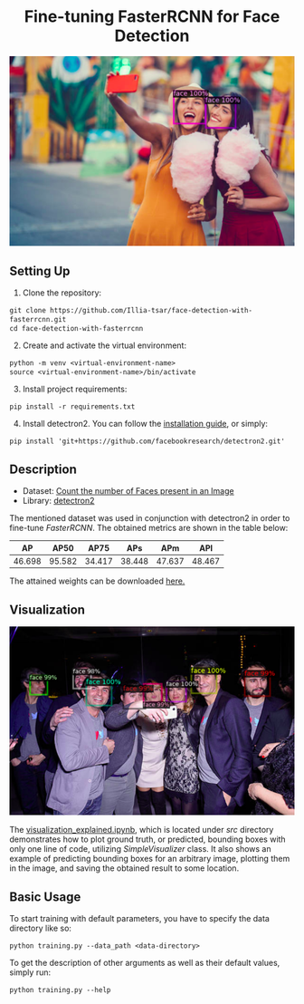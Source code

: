 <h1 align="center">Fine-tuning FasterRCNN for Face Detection</h1>
<p align="center">
    <img src="gfx/main.png">
</p>

## Setting Up
1. Clone the repository:
```
git clone https://github.com/Illia-tsar/face-detection-with-fasterrcnn.git
cd face-detection-with-fasterrcnn
```
2. Create and activate the virtual environment:
```
python -m venv <virtual-environment-name>
source <virtual-environment-name>/bin/activate
```
3. Install project requirements:
```
pip install -r requirements.txt
```
4. Install detectron2. You can follow the [installation guide](https://detectron2.readthedocs.io/en/latest/tutorials/install.html), 
or simply:
```
pip install 'git+https://github.com/facebookresearch/detectron2.git'
```

## Description
* Dataset: [Count the number of Faces present in an Image](https://www.kaggle.com/datasets/vin1234/count-the-number-of-faces-present-in-an-image?select=test.csv)
* Library: [detectron2](https://detectron2.readthedocs.io/en/latest/)

The mentioned dataset was used in conjunction with detectron2 in order to fine-tune *FasterRCNN*. The obtained metrics are shown in the table below:

|   AP   |  AP50  |  AP75  |  APs   |  APm   |  APl   |
|:------:|:------:|:------:|:------:|:------:|:------:|
| 46.698 | 95.582 | 34.417 | 38.448 | 47.637 | 48.467 |

The attained weights can be downloaded [here.](https://drive.google.com/file/d/1OQdvq0QsRNRdNhmMpPklBj0bPBqhBdrj/view?usp=share_link)

## Visualization
<p align="center">
    <img src="gfx/ex.png">
</p>

The [visualization_explained.ipynb](src/visualization_explained.ipynb), which is located under *src* directory demonstrates how to plot ground truth, or predicted, 
bounding boxes with only one line of code, utilizing *SimpleVisualizer* class. It also shows an example of predicting 
bounding boxes for an arbitrary image, plotting them in the image, and saving the obtained result to some location.

## Basic Usage

To start training with default parameters, you have to specify the data directory like so:
```
python training.py --data_path <data-directory>
```
To get the description of other arguments as well as their default values, simply run:
```
python training.py --help
```
